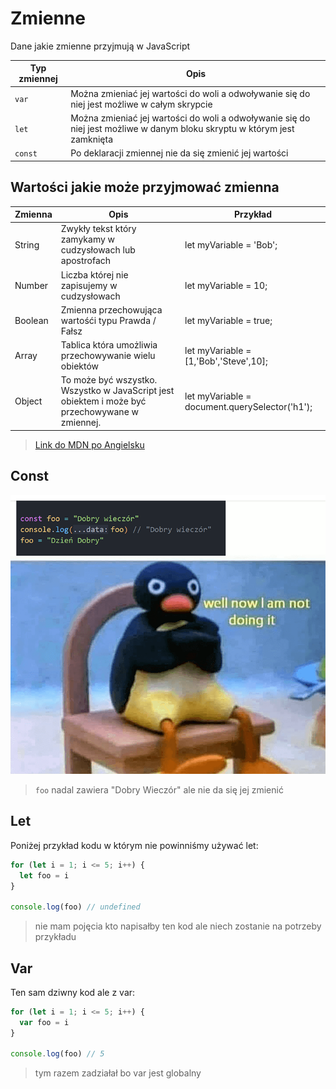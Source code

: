 # Zmienne

Dane jakie zmienne przyjmują w JavaScript

Typ zmiennej | Opis
------------ | -------------
|`var` | Można zmieniać jej wartości do woli a odwoływanie się do niej jest możliwe w całym skrypcie|
|`let` | Można zmieniać jej wartości do woli a odwoływanie się do niej jest możliwe w danym bloku skryptu w którym jest zamknięta|
|`const` | Po deklaracji zmiennej nie da się zmienić jej wartości|

## Wartości jakie może przyjmować zmienna

Zmienna | Opis | Przykład
| ----------- | ----------- | ----------- |
|String | Zwykły tekst który zamykamy w cudzysłowach lub apostrofach | let myVariable = 'Bob';|
|Number | Liczba której nie zapisujemy w cudzysłowach | let myVariable = 10;|
|Boolean | Zmienna przechowująca wartośći typu Prawda / Fałsz | let myVariable = true;|
|Array | Tablica która umożliwia przechowywanie wielu obiektów | let myVariable = [1,'Bob','Steve',10];|
|Object | To może być wszystko. Wszystko w JavaScript jest obiektem i może być przechowywane w zmiennej. | let myVariable = document.querySelector('h1');|
> [Link do MDN po Angielsku](https://developer.mozilla.org/en-US/docs/Learn/Getting_started_with_the_web/JavaScript_basics)

## Const

![meme](./img.png)

> `foo` nadal zawiera "Dobry Wieczór" ale nie da się jej zmienić

## Let

Poniżej przykład kodu w którym nie powinniśmy używać let:

```js
for (let i = 1; i <= 5; i++) {
  let foo = i
}

console.log(foo) // undefined
```

> nie mam pojęcia kto napisałby ten kod ale niech zostanie na potrzeby przykładu

## Var

Ten sam dziwny kod ale z var:

```js
for (let i = 1; i <= 5; i++) {
  var foo = i
}

console.log(foo) // 5
```

> tym razem zadziałał bo var jest globalny
